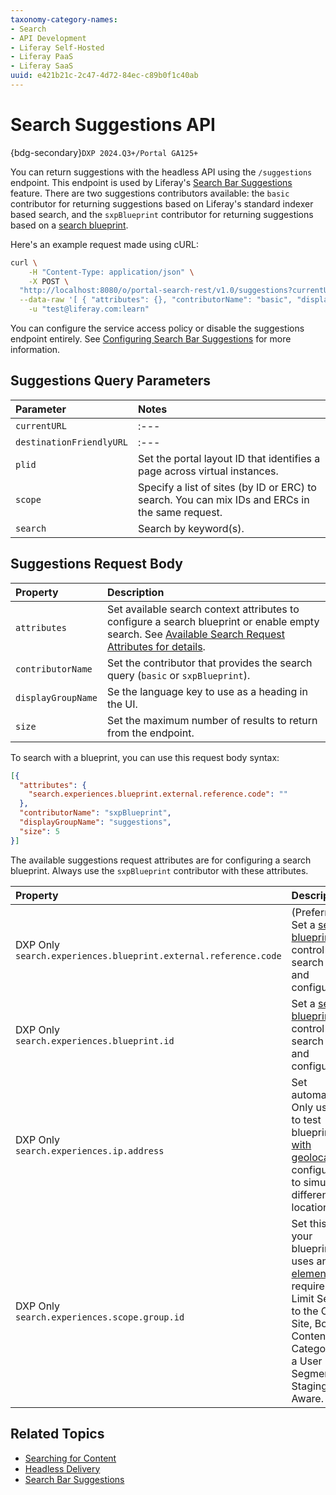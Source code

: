 ```yaml
---
taxonomy-category-names:
- Search
- API Development
- Liferay Self-Hosted
- Liferay PaaS
- Liferay SaaS
uuid: e421b21c-2c47-4d72-84ec-c89b0f1c40ab
---
```

# Search Suggestions API

{bdg-secondary}`DXP 2024.Q3+/Portal GA125+`

You can return suggestions with the headless API using the `/suggestions` endpoint. This endpoint is used by Liferay's [Search Bar Suggestions](../../search-pages-and-widgets/search-bar-suggestions.md) feature. There are two suggestions contributors available: the `basic` contributor for returning suggestions based on Liferay's standard indexer based search, and the `sxpBlueprint` contributor for returning suggestions based on a [search blueprint](../../search-pages-and-widgets/search-bar-suggestions/search-bar-suggestions-blueprints.md).


Here's an example request made using cURL:

```bash
curl \
	-H "Content-Type: application/json" \
	-X POST \
  "http://localhost:8080/o/portal-search-rest/v1.0/suggestions?currentURL=http://localhost:8080&destinationFriendlyURL=http://localhost:8080/web/guest/search&plid=4&search=able" \
  --data-raw '[ { "attributes": {}, "contributorName": "basic", "displayGroupName": "search", "size": 5 } ]' \
	-u "test@liferay.com:learn"
```

You can configure the service access policy or disable the suggestions endpoint entirely. See [Configuring Search Bar Suggestions](../../search-pages-and-widgets/search-bar-suggestions/configuring-search-bar-suggestions.md) for more information.

## Suggestions Query Parameters

| Parameter | Notes |
| :--- | :--- |
| `currentURL` | :--- |
| `destinationFriendlyURL` | :--- |
| `plid` | Set the portal layout ID that identifies a page across virtual instances. |
| `scope` | Specify a list of sites (by ID or ERC) to search. You can mix IDs and ERCs in the same request. |
| `search` | Search by keyword(s). |

## Suggestions Request Body

| Property | Description |
| :--- | :--- |
| `attributes` | Set available search context attributes to configure a search blueprint or enable empty search. See [Available Search Request Attributes for details](#available-search-request-attributes). |
| `contributorName` | Set the contributor that provides the search query (`basic` or `sxpBlueprint`). |
| `displayGroupName` | Se the language key to use as a heading in the UI. | 
| `size` | Set the maximum number of results to return from the endpoint. |

To search with a blueprint, you can use this request body syntax:

```json
[{
  "attributes": {
    "search.experiences.blueprint.external.reference.code": ""
  },
  "contributorName": "sxpBlueprint",
  "displayGroupName": "suggestions",
  "size": 5
}]
```

The available suggestions request attributes are for configuring a search blueprint. Always use the `sxpBlueprint` contributor with these attributes.

| Property | Description |
| :--- | :--- |
| DXP Only<br />`search.experiences.blueprint.external.reference.code` | (Preferred) Set a [search blueprint](../../liferay-enterprise-search/search-experiences/search-blueprints.md) to control the search query and configuration. |
| DXP Only<br />`search.experiences.blueprint.id` | Set a [search blueprint](../../liferay-enterprise-search/search-experiences/search-blueprints.md) to control the search query and configuration.|
| DXP Only<br />`search.experiences.ip.address` | Set automatically. Only use this to test blueprints [with geolocation](../../liferay-enterprise-search/search-experiences/search-blueprints/personalizing-the-search-experience.md#building-a-blueprint-to-personalize-search-results) configured, to simulate different locations. |
| DXP Only<br />`search.experiences.scope.group.id` | Set this when your blueprint uses an [element](../../liferay-enterprise-search/search-experiences/search-blueprints/search-blueprints-elements-reference.md) that requires it: Limit Search to the Current Site, Boost Contents in a Category for a User Segment, or Staging Aware. |

## Related Topics

* [Searching for Content](../../getting-started/searching-for-content.md)
* [Headless Delivery](../../../headless-delivery.md)
* [Search Bar Suggestions](../../search-pages-and-widgets/search-bar-suggestions.md)
